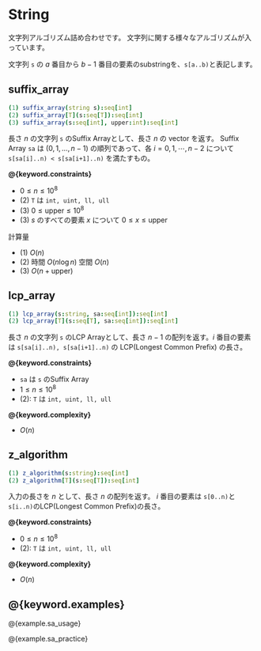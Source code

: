 # String

文字列アルゴリズム詰め合わせです。
文字列に関する様々なアルゴリズムが入っています。

文字列 `s` の $a$ 番目から $b - 1$ 番目の要素のsubstringを、`s[a..b)`と表記します。

## suffix_array

```nim
(1) suffix_array(string s):seq[int]
(2) suffix_array[T](s:seq[T]):seq[int]
(3) suffix_array(s:seq[int], upper:int):seq[int]
```

長さ $n$ の文字列 `s` のSuffix Arrayとして、長さ $n$ の vector を返す。
Suffix Array `sa` は $(0, 1, \dots, n - 1)$ の順列であって、各 $i = 0,1, \cdots ,n-2$ について `s[sa[i]..n) < s[sa[i+1]..n)` を満たすもの。

**@{keyword.constraints}**

- $0 \leq n \leq 10^8$
- (2) `T` は `int, uint, ll, ull`
- (3) $0 \leq \mathrm{upper} \leq 10^8$
- (3) $s$ のすべての要素 $x$ について $0 \leq x \leq \mathrm{upper}$

計算量

- (1) $O(n)$
- (2) 時間 $O(n \log n)$ 空間 $O(n)$
- (3) $O(n + \mathrm{upper})$

## lcp_array

```nim
(1) lcp_array(s:string, sa:seq[int]):seq[int]
(2) lcp_array[T](s:seq[T], sa:seq[int]):seq[int]
```

長さ $n$ の文字列 `s` のLCP Arrayとして、長さ $n-1$ の配列を返す。$i$ 番目の要素は `s[sa[i]..n), s[sa[i+1]..n)` の LCP(Longest Common Prefix) の長さ。

**@{keyword.constraints}**

- `sa` は `s` のSuffix Array
- $1 \leq n \leq 10^8$
- (2): `T` は `int, uint, ll, ull`

**@{keyword.complexity}**

- $O(n)$

## z_algorithm

```nim
(1) z_algorithm(s:string):seq[int]
(2) z_algorithm[T](s:seq[T]):seq[int]
```

入力の長さを $n$ として、長さ $n$ の配列を返す。
$i$ 番目の要素は `s[0..n)`と`s[i..n)`のLCP(Longest Common Prefix)の長さ。

**@{keyword.constraints}**

- $0 \leq n \leq 10^8$
- (2): `T` は `int, uint, ll, ull`

**@{keyword.complexity}**

- $O(n)$

## @{keyword.examples}

@{example.sa_usage}

@{example.sa_practice}
